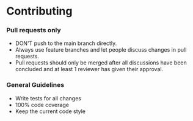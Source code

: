 # Contributing

### Pull requests only

-   DON'T push to the main branch directly.
-   Always use feature branches and let people discuss changes in pull requests. 
-   Pull requests should only be merged after all discussions have been concluded and at least 1 reviewer has given their approval.

### General Guidelines

-   Write tests for all changes 
-   100% code coverage
-   Keep the current code style
